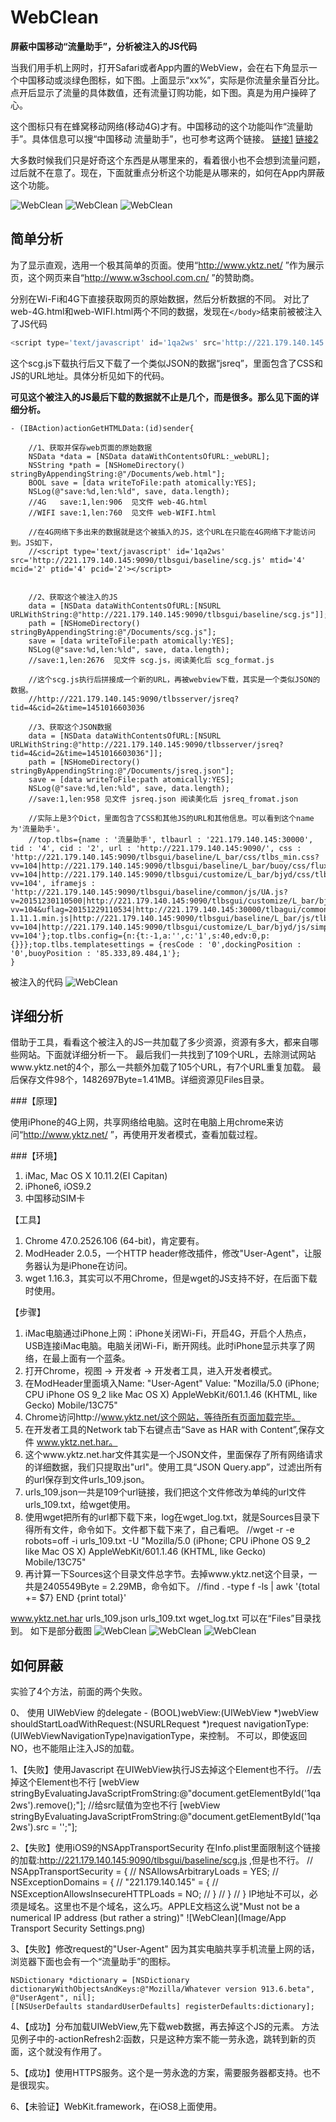 # WebClean
**屏蔽中国移动“流量助手”，分析被注入的JS代码**

  当我们用手机上网时，打开Safari或者App内置的WebView，会在右下角显示一个中国移动或淡绿色图标，如下图。上面显示“xx%”，实际是你流量余量百分比。点开后显示了流量的具体数值，还有流量订购功能，如下图。真是为用户操碎了心。
  
  这个图标只有在蜂窝移动网络(移动4G)才有。中国移动的这个功能叫作“流量助手”。具体信息可以搜“中国移动 流量助手”，也可参考这两个链接。
 [链接1](http://bbs.feng.com/read-htm-tid-8732410.html)
 [链接2](http://zhidao.baidu.com/link?url=Rxc10K_9wSzWqrgTYewewCtUPpzmQm6JJZIgcYc8b1FLkdGZSHbDz0gG1Iy1Iou602nJ1oqPQYzQJ00XWTTT_4CHwW8FyIrNM1bwamjO8Ty)
 
 大多数时候我们只是好奇这个东西是从哪里来的，看着很小也不会想到流量问题，过后就不在意了。现在，下面就重点分析这个功能是从哪来的，如何在App内屏蔽这个功能。

![WebClean](Image/Safari-Screenshot-1.PNG)
![WebClean](Image/Safari-Screenshot-2.PNG)
![WebClean](Image/WebClean-Screenshot-3.PNG)


## 简单分析
为了显示直观，选用一个极其简单的页面。使用“http://www.yktz.net/ ”作为展示页，这个网页来自“http://www.w3school.com.cn/ ”的赞助商。

分别在Wi-Fi和4G下直接获取网页的原始数据，然后分析数据的不同。
对比了web-4G.html和web-WIFI.html两个不同的数据，发现在`</body>`结束前被被注入了JS代码
```js
<script type='text/javascript' id='1qa2ws' src='http://221.179.140.145:9090/tlbsgui/baseline/scg.js' mtid='4' mcid='2' ptid='4' pcid='2'></script>
```
这个scg.js下载执行后又下载了一个类似JSON的数据“jsreq”，里面包含了CSS和JS的URL地址。具体分析见如下的代码。

**可见这个被注入的JS最后下载的数据就不止是几个，而是很多。那么见下面的详细分析。**


```objc
- (IBAction)actionGetHTMLData:(id)sender{
    
    //1、获取并保存web页面的原始数据
    NSData *data = [NSData dataWithContentsOfURL:_webURL];
    NSString *path = [NSHomeDirectory() stringByAppendingString:@"/Documents/web.html"];
    BOOL save = [data writeToFile:path atomically:YES];
    NSLog(@"save:%d,len:%ld", save, data.length);
    //4G   save:1,len:906  见文件 web-4G.html
    //WIFI save:1,len:760  见文件 web-WIFI.html
    
    //在4G网络下多出来的数据就是这个被插入的JS，这个URL在只能在4G网络下才能访问到。JS如下，
    //<script type='text/javascript' id='1qa2ws' src='http://221.179.140.145:9090/tlbsgui/baseline/scg.js' mtid='4' mcid='2' ptid='4' pcid='2'></script>
    
    
    //2、获取这个被注入的JS
    data = [NSData dataWithContentsOfURL:[NSURL URLWithString:@"http://221.179.140.145:9090/tlbsgui/baseline/scg.js"]];
    path = [NSHomeDirectory() stringByAppendingString:@"/Documents/scg.js"];
    save = [data writeToFile:path atomically:YES];
    NSLog(@"save:%d,len:%ld", save, data.length);
    //save:1,len:2676  见文件 scg.js，阅读美化后 scg_format.js
    
    //这个scg.js执行后拼接成一个新的URL，再被webview下载，其实是一个类似JSON的数据。
    //http://221.179.140.145:9090/tlbsserver/jsreq?tid=4&cid=2&time=1451016603036
    
    //3、获取这个JSON数据
    data = [NSData dataWithContentsOfURL:[NSURL URLWithString:@"http://221.179.140.145:9090/tlbsserver/jsreq?tid=4&cid=2&time=1451016603036"]];
    path = [NSHomeDirectory() stringByAppendingString:@"/Documents/jsreq.json"];
    save = [data writeToFile:path atomically:YES];
    NSLog(@"save:%d,len:%ld", save, data.length);
    //save:1,len:958 见文件 jsreq.json 阅读美化后 jsreq_fromat.json
    
    //实际上是3个Dict，里面包含了CSS和其他JS的URL和其他信息。可以看到这个name为'流量助手'。
    //top.tlbs={name : '流量助手', tlbaurl : '221.179.140.145:30000', tid : '4', cid : '2', url : 'http://221.179.140.145:9090/', css : 'http://221.179.140.145:9090/tlbsgui/baseline/L_bar/css/tlbs_min.css?vv=104|http://221.179.140.145:9090/tlbsgui/baseline/L_bar/buoy/css/fluxball_min.css?vv=104|http://221.179.140.145:9090/tlbsgui/customize/L_bar/bjyd/css/tlbs_min.css?vv=104', iframejs : 'http://221.179.140.145:9090/tlbsgui/baseline/common/js/UA.js?v=20151230110500|http://221.179.140.145:9090/tlbsgui/customize/L_bar/bjyd/js/config.js?vv=104&uflag=20151229110534|http://221.179.140.145:30000/tlbagui/common/jquery/jquery-1.11.1.min.js|http://221.179.140.145:9090/tlbsgui/baseline/L_bar/js/tlbs_min.js?vv=104|http://221.179.140.145:9090/tlbsgui/customize/L_bar/bjyd/js/simplifiedCloseHandler.js?vv=104'};top.tlbs.config={n:{t:-1,a:'',c:'1',s:40,edv:0,p:{}}};top.tlbs.templatesettings = {resCode : '0',dockingPosition : '0',buoyPosition : '85.333,89.484,1'};
}
```

被注入的代码
![WebClean](Image/HTML-Insert-JS.png)



## 详细分析
借助于工具，看看这个被注入的JS一共加载了多少资源，资源有多大，都来自哪些网站。下面就详细分析一下。
最后我们一共找到了109个URL，去除测试网站www.yktz.net的4个，那么一共额外加载了105个URL，有7个URL重复加载。
最后保存文件98个，1482697Byte=1.41MB。详细资源见Files目录。

###【原理】 

使用iPhone的4G上网，共享网络给电脑。这时在电脑上用chrome来访问“http://www.yktz.net/ ”，再使用开发者模式，查看加载过程。

###【环境】
 1. iMac, Mac OS X 10.11.2(EI Capitan)
 2. iPhone6, iOS9.2
 3. 中国移动SIM卡

【工具】
 1. Chrome 47.0.2526.106 (64-bit)，肯定要有。
 2. ModHeader 2.0.5，一个HTTP header修改插件，修改"User-Agent"，让服务器认为是iPhone在访问。
 3. wget 1.16.3，其实可以不用Chrome，但是wget的JS支持不好，在后面下载时使用。

【步骤】
 1. iMac电脑通过iPhone上网：iPhone关闭Wi-Fi，开启4G，开启个人热点，USB连接iMac电脑。电脑关闭Wi-Fi，断开网线。此时iPhone显示共享了网络，在最上面有一个蓝条。
 2. 打开Chrome，视图 -> 开发者 -> 开发者工具，进入开发者模式。
 3. 在ModHeader里面填入Name: "User-Agent" Value: "Mozilla/5.0 (iPhone; CPU iPhone OS 9_2 like Mac OS X) AppleWebKit/601.1.46 (KHTML, like Gecko) Mobile/13C75"
 3. Chrome访问http://www.yktz.net/这个网站，等待所有页面加载完毕。
 4. 在开发者工具的Network tab下右键点击“Save as HAR with Content”,保存文件 www.yktz.net.har。
 5. 这个www.yktz.net.har文件其实是一个JSON文件，里面保存了所有网络请求的详细数据，我们只提取出"url"。使用工具“JSON Query.app”，过滤出所有的url保存到文件urls_109.json。
 6. urls_109.json一共是109个url链接，我们把这个文件修改为单纯的url文件urls_109.txt，给wget使用。
 7. 使用wget把所有的url都下载下来，log在wget_log.txt，就是Sources目录下得所有文件，命令如下。文件都下载下来了，自己看吧。
//wget -r -e robots=off -i urls_109.txt -U "Mozilla/5.0 (iPhone; CPU iPhone OS 9_2 like Mac OS X) AppleWebKit/601.1.46 (KHTML, like Gecko) Mobile/13C75"
 8. 再计算一下Sources这个目录文件总字节。去掉www.yktz.net这个目录，一共是2405549Byte = 2.29MB，命令如下。
//find . -type f  -ls | awk '{total += $7} END {print total}'

www.yktz.net.har urls_109.json urls_109.txt wget_log.txt 可以在“Files”目录找到。
如下是部分截图
![WebClean](Image/ModHeader.png)
![WebClean](Image/Chrome-Dev-Network.png)
![WebClean](Image/Chrome-Dev-Sources.png)



## 如何屏蔽
实验了4个方法，前面的两个失败。

0、
使用 UIWebView 的delegate - (BOOL)webView:(UIWebView *)webView shouldStartLoadWithRequest:(NSURLRequest *)request navigationType:(UIWebViewNavigationType)navigationType，来控制。
不可以，即使返回NO，也不能阻止注入JS的加载。


1、【失败】使用Javascript
在UIWebView执行JS去掉这个Element也不行。
//去掉这个Element也不行
[webView stringByEvaluatingJavaScriptFromString:@"document.getElementById('1qa2ws').remove();"];
//给src赋值为空也不行
[webView stringByEvaluatingJavaScriptFromString:@"document.getElementById('1qa2ws').src = '';"];

2、【失败】使用iOS9的NSAppTransportSecurity
在Info.plist里面限制这个链接的加载:http://221.179.140.145:9090/tlbsgui/baseline/scg.js ,但是也不行。
// NSAppTransportSecurity = {
//    NSAllowsArbitraryLoads = YES;
//    NSExceptionDomains = {
//        "221.179.140.145" = {
//            NSExceptionAllowsInsecureHTTPLoads = NO;
//        }
//    }
// }
IP地址不可以，必须是域名。这里也不是个域名，这么巧。APPLE文档这么说"Must not be a numerical IP address (but rather a string)"
![WebClean](Image/App Transport Security Settings.png)

3、【失败】修改request的"User-Agent"
因为其实电脑共享手机流量上网的话，浏览器下面也会有一个“流量助手”的图标。
```objc
NSDictionary *dictionary = [NSDictionary dictionaryWithObjectsAndKeys:@"Mozilla/Whatever version 913.6.beta", @"UserAgent", nil];
[[NSUserDefaults standardUserDefaults] registerDefaults:dictionary];
```

4、【成功】分布加载UIWebView,先下载web数据，再去掉这个JS的元素。
方法见例子中的-actionRefresh2:函数，只是这种方案不能一劳永逸，跳转到新的页面，这个就没有作用了。

5、【成功】使用HTTPS服务。这个是一劳永逸的方案，需要服务器都支持。也不是很现实。

6、【未验证】WebKit.framework，在iOS8上面使用。








